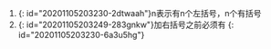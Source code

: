 1. {: id="20201105203230-2dtwaah"}n表示有n个左括号，n个有括号
2. {: id="20201105203249-283gnkw"}加右括号之前必须有
{: id="20201105203230-6a3u5hg"}
